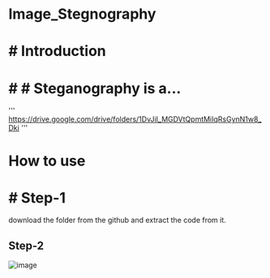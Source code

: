 # Image_Stegnography
# # Introduction
# # # Steganography is a...
'''
https://drive.google.com/drive/folders/1DvJiI_MGDVtQpmtMiIqRsGynN1w8_Dki
'''
# How to use
# # Step-1
download the folder from the github and extract the code from it.

## Step-2


![image](https://github.com/Pradeep-95/Image_Stegnography/assets/143247345/d09aa44e-41e4-47dd-a846-f1435267a54c)
